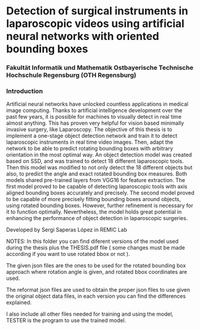 # Detection of surgical instruments in laparoscopic videos using artificial neural networks with oriented bounding boxes

### **Fakultät Informatik und Mathematik Ostbayerische Technische Hochschule Regensburg (OTH Regensburg)**
### **Introduction**

Artificial neural networks have unlocked countless applications in medical image computing. Thanks to artificial intelligence development over the past few years, it is
possible for machines to visually detect in real time almost anything. This has proven
very helpful for vision based minimally invasive surgery, like Laparoscopy.
The objective of this thesis is to implement a one-stage object detection network and
train it to detect laparoscopic instruments in real time video images. Then, adapt the
network to be able to predict rotating bounding boxes with arbitrary orientation in the
most optimal way.
An object detection model was created based on SSD, and was trained to detect 18
different laparoscopic tools. Then this model was modified to not only detect the 18
different objects but also, to predict the angle and exact rotated bounding box measures.
Both models shared pre-trained layers from VGG16 for feature extraction.
The first model proved to be capable of detecting laparoscopic tools with axis aligned
bounding boxes accurately and precisely. The second model proved to be capable of
more precisely fitting bounding boxes around objects, using rotated bounding boxes.
However, further refinement is necessary for it to function optimally. Nevertheless,
the model holds great potential in enhancing the performance of object detection in
laparoscopic surgeries.

Developed by Sergi Saperas López in REMIC Lab

NOTES:
In this folder you can find diferent versions of the model used during the thesis plus the THESIS.pdf file ( some changes must be made according if you want to use rotated bbox or not ).

The given json files are the ones to be used for the rotated bounding box approach where rotation angle is given, and rotated bbox coordinates are used.

The reformat json files are used to obtain the proper json files to use given the original object data files, in each version you can find the differences explained.

I also include all other files needed for training and using the model, TESTER is the program to use the trained model. 


